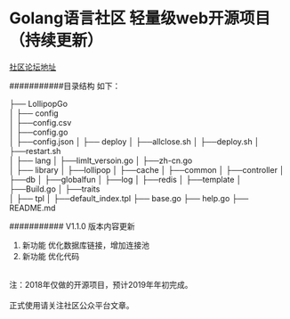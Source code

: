 Golang语言社区  轻量级web开源项目 （持续更新）<br>
============================================
[社区论坛地址](http://www.Golang.LTD "悬停显示") 

###########目录结构 如下：

├── LollipopGo<br>
│   ├── config<br>
│       ├──config.csv<br>
│       ├──config.go<br>
│       ├──config.json
│   ├── deploy
│       ├──allclose.sh
│       ├──deploy.sh
│       ├──restart.sh               
│   ├── lang
│       ├──limlt_versoin.go
│       ├──zh-cn.go        
│   ├── library
│       ├──lollipop
│          ├──cache
│          ├──common
│          ├──controller
│          ├──db
│          ├──globalfun
│          ├──log
│          ├──redis
│          ├──template
│          ├──Build.go
│       ├──traits              
│   ├── tpl
│       ├──default_index.tpl
├── base.go
├── help.go
├── README.md


########### V1.1.0 版本内容更新
1. 新功能	 优化数据库链接，增加连接池
2. 新功能	 优化代码

<br>
注：2018年仅做的开源项目，预计2019年年初完成。<br>  

<br>  
正式使用请关注社区公众平台文章。<br>

